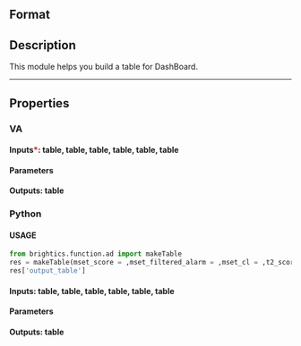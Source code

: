 ## Format



## Description
This module helps you build a table for DashBoard.

---

## Properties
### VA
#### Inputs<b style="color:red">*</b>: table, table, table, table, table, table

#### Parameters


#### Outputs: table

### Python

#### USAGE
```python
from brightics.function.ad import makeTable
res = makeTable(mset_score = ,mset_filtered_alarm = ,mset_cl = ,t2_score = ,t2_filtered_alarm = ,t2_cl = ,)
res['output_table']
```
#### Inputs: table, table, table, table, table, table

#### Parameters


#### Outputs: table

